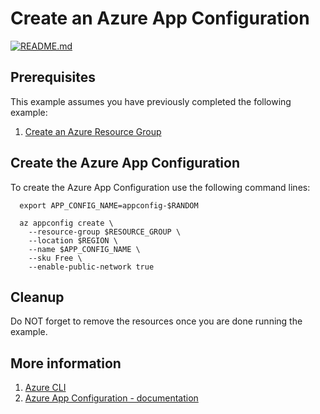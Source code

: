 
# Create an Azure App Configuration

[![README.md](https://github.com/Azure-Samples/java-on-azure-examples/actions/workflows/appconfig_create_README_md.yml/badge.svg)](https://github.com/Azure-Samples/java-on-azure-examples/actions/workflows/appconfig_create_README_md.yml)

## Prerequisites

This example assumes you have previously completed the following example:

1. [Create an Azure Resource Group](../../group/create/README.md)

<!-- workflow.cron(0 0 * * 2) -->
<!-- workflow.include(../../group/create/README.md) -->

## Create the Azure App Configuration

To create the Azure App Configuration use the following command lines:

```shell
  export APP_CONFIG_NAME=appconfig-$RANDOM

  az appconfig create \
    --resource-group $RESOURCE_GROUP \
    --location $REGION \
    --name $APP_CONFIG_NAME \
    --sku Free \
    --enable-public-network true
```

## Cleanup

Do NOT forget to remove the resources once you are done running the example.

<!-- workflow.directOnly()

  export RESULT=$(az appconfig show --resource-group $RESOURCE_GROUP --name $APP_CONFIG_NAME --output tsv --query provisioningState)
  az group delete --name $RESOURCE_GROUP --yes || true
  if [[ "$RESULT" != Succeeded ]]; then
    echo 'App Configuration was not provisioned'
    exit 1
  fi

  -->

## More information

1. [Azure CLI](https://docs.microsoft.com/cli/azure/appconfig)
1. [Azure App Configuration - documentation](https://learn.microsoft.com/azure/azure-app-configuration)
